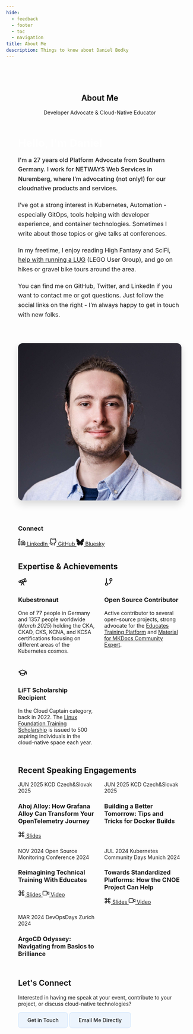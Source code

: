 ```yaml
---
hide:
  - feedback
  - footer
  - toc
  - navigation
title: About Me
description: Things to know about Daniel Bodky
---
```


<div class="about-container">
  <article class="content-card">
    <header class="content-card-header">
      <h1>About Me</h1>
      <p class="content-card-subtitle">Developer Advocate & Cloud-Native Educator</p>
    </header>
    <div class="about-layout">
      <div class="about-main">
        <section class="about-intro">
          <h2>Hello, I'm <span class="highlight">Daniel</span></h2>
          <p class="intro-lead">I'm a 27 years old Platform Advocate from Southern Germany. I work for NETWAYS Web Services in Nuremberg, where I’m advocating (not only!) for our cloudnative products and services.</p>
          <p>I’ve got a strong interest in Kubernetes, Automation - especially GitOps, tools helping with developer experience, and container technologies. Sometimes I write about those topics or give talks at conferences.</p>
          <p>In my freetime, I enjoy reading High Fantasy and SciFi, <a href="https://roguebricks.de" target="_blank">help with running a LUG</a> (LEGO User Group), and go on hikes or gravel bike tours around the area.</p>
          <p>You can find me on GitHub, Twitter, and LinkedIn if you want to contact me or got questions. Just follow the social links on the right - I’m always happy to get in touch with new folks.</p>
        </section>
      </div>
      <div class="about-sidebar">
        <div class="profile-image-container">
          <img src="/assets/images/daniel.jpg" alt="Profile photo" class="profile-image">
        </div>
        <div class="info-card">
          <h3>Connect</h3>
          <div class="social-links">
            <a href="https://linkedin.com/in/daniel-bodky" target="_blank" class="social-link">
              <svg xmlns="http://www.w3.org/2000/svg" width="20" height="20" viewBox="0 0 24 24" fill="none" stroke="currentColor" stroke-width="2" stroke-linecap="round" stroke-linejoin="round"><path d="M16 8a6 6 0 0 1 6 6v7h-4v-7a2 2 0 0 0-2-2 2 2 0 0 0-2 2v7h-4v-7a6 6 0 0 1 6-6z"></path><rect x="2" y="9" width="4" height="12"></rect><circle cx="4" cy="4" r="2"></circle></svg>
              LinkedIn
            </a>
            <a href="https://github.com/mocdaniel" target="_blank" class="social-link">
              <svg xmlns="http://www.w3.org/2000/svg" width="20" height="20" viewBox="0 0 24 24" fill="none" stroke="currentColor" stroke-width="2" stroke-linecap="round" stroke-linejoin="round"><path d="M9 19c-5 1.5-5-2.5-7-3m14 6v-3.87a3.37 3.37 0 0 0-.94-2.61c3.14-.35 6.44-1.54 6.44-7A5.44 5.44 0 0 0 20 4.77 5.07 5.07 0 0 0 19.91 1S18.73.65 16 2.48a13.38 13.38 0 0 0-7 0C6.27.65 5.09 1 5.09 1A5.07 5.07 0 0 0 5 4.77a5.44 5.44 0 0 0-1.5 3.78c0 5.42 3.3 6.61 6.44 7A3.37 3.37 0 0 0 9 18.13V22"></path></svg>
              GitHub
            </a>
            <a href="https://bsky.app/profile/dbodky.me" target="_blank" class="social-link">
              <svg role="img" viewBox="0 0 24 24" fill="currentColor" stroke="none" stroke-width="2" stroke-linecap="round" stroke-linejoin="round" width="20" height="20" xmlns="http://www.w3.org/2000/svg"><title>Bluesky</title><path d="M12 10.8c-1.087-2.114-4.046-6.053-6.798-7.995C2.566.944 1.561 1.266.902 1.565.139 1.908 0 3.08 0 3.768c0 .69.378 5.65.624 6.479.815 2.736 3.713 3.66 6.383 3.364.136-.02.275-.039.415-.056-.138.022-.276.04-.415.056-3.912.58-7.387 2.005-2.83 7.078 5.013 5.19 6.87-1.113 7.823-4.308.953 3.195 2.05 9.271 7.733 4.308 4.267-4.308 1.172-6.498-2.74-7.078a8.741 8.741 0 0 1-.415-.056c.14.017.279.036.415.056 2.67.297 5.568-.628 6.383-3.364.246-.828.624-5.79.624-6.478 0-.69-.139-1.861-.902-2.206-.659-.298-1.664-.62-4.3 1.24C16.046 4.748 13.087 8.687 12 10.8Z"/></svg>
              Bluesky
            </a>
          </div>
        </div>
      </div>
    </div>
    <section class="achievements-section">
      <h2>Expertise & Achievements</h2>
      <div class="achievements-grid">
        <div class="feature-card feature-card-horizontal">
          <div class="feature-card-icon">
            <svg xmlns="http://www.w3.org/2000/svg" width="24" height="24" viewBox="0 0 24 24" fill="none" stroke="currentColor" stroke-width="2" stroke-linecap="round" stroke-linejoin="round"><path d="m10.065 12.493-6.18 1.318a.934.934 0 0 1-1.108-.702l-.537-2.15a1.07 1.07 0 0 1 .691-1.265l13.504-4.44"/><path d="m13.56 11.747 4.332-.924"/><path d="m16 21-3.105-6.21"/><path d="M16.485 5.94a2 2 0 0 1 1.455-2.425l1.09-.272a1 1 0 0 1 1.212.727l1.515 6.06a1 1 0 0 1-.727 1.213l-1.09.272a2 2 0 0 1-2.425-1.455z"/><path d="m6.158 8.633 1.114 4.456"/><path d="m8 21 3.105-6.21"/><circle cx="12" cy="13" r="2"/></svg>
          </div>
          <h3 class="feature-card-title">Kubestronaut</h3>
          <div class="feature-content">
            <p>One of 77 people in Germany and 1357 people worldwide (<i>March 2025</i>) holding the <span style="color: var(--color-accent-primary)">CKA, CKAD, CKS, KCNA</span>, and <span style="color: var(--color-accent-primary)">KCSA</span> certifications focusing on different areas of the Kubernetes cosmos.</p>
          </div>
        </div>
        <div class="feature-card feature-card-horizontal">
          <div class="feature-card-icon">
            <svg xmlns="http://www.w3.org/2000/svg" width="24" height="24" viewBox="0 0 24 24" fill="none" stroke="currentColor" stroke-width="2" stroke-linecap="round" stroke-linejoin="round"><line x1="6" x2="6" y1="3" y2="15"/><circle cx="18" cy="6" r="3"/><circle cx="6" cy="18" r="3"/><path d="M18 9a9 9 0 0 1-9 9"/></svg>
          </div>
          <h3 class="feature-card-title">Open Source Contributor</h3>
          <div class="feature-content">
            <p>Active contributor to several open-source projects, strong advocate for the <a href="https://educates.dev" target="_blank">Educates Training Platform</a> and <a href="https://squidfunk.github.io/mkdocs-material/insiders/community-experts-program" target="_blank">Material for MKDocs Community Expert</a>.</p>
          </div>
        </div>
        <div class="feature-card feature-card-horizontal">
          <div class="feature-card-icon">
            <svg xmlns="http://www.w3.org/2000/svg" width="24" height="24" viewBox="0 0 24 24" fill="none" stroke="currentColor" stroke-width="2" stroke-linecap="round" stroke-linejoin="round"><path d="M21.42 10.922a1 1 0 0 0-.019-1.838L12.83 5.18a2 2 0 0 0-1.66 0L2.6 9.08a1 1 0 0 0 0 1.832l8.57 3.908a2 2 0 0 0 1.66 0z"/><path d="M22 10v6"/><path d="M6 12.5V16a6 3 0 0 0 12 0v-3.5"/></svg>
          </div>
          <h3 class="feature-card-title">LiFT Scholarship Recipient</h3>
          <div class="feature-content">
            <p>In the <span style="color: var(--color-accent-primary)">Cloud Captain</span> category, back in 2022. The <a href="https://training.linuxfoundation.org/blog/500-promising-individuals-worldwide-receive-linux-foundation-it-training-certification-scholarships/" target="_blank">Linux Foundation Training Scholarship</a> is issued to 500 aspiring individuals in the cloud-native space each year.</p>
          </div>
        </div>
      </div>
    </section>
    <section class="talks-section">
      <h2>Recent Speaking Engagements</h2>
      <div class="talks-grid">
      <div class="feature-card">
          <div class="feature-card-header">
            <span class="feature-card-date">JUN 2025</span>
            <span class="feature-card-meta">KCD Czech&Slovak 2025</span>
          </div>
          <h3 class="feature-card-title">Ahoj Alloy: How Grafana Alloy Can Transform Your OpenTelemetry Journey</h3>
          <div class="feature-card-links">
            <a href="https://slides.dbodky.me/kcd-cz-sk-2025" class="feature-card-link">
              <svg xmlns="http://www.w3.org/2000/svg" width="18" height="18" viewBox="0 0 24 24" fill="none" stroke="currentColor" stroke-width="2" stroke-linecap="round" stroke-linejoin="round"><path d="M15 6v12a3 3 0 1 0 3-3H6a3 3 0 1 0 3 3V6a3 3 0 1 0-3 3h12a3 3 0 1 0-3-3"></path></svg>
              Slides
            </a>
          </div>
        </div>
        <div class="feature-card">
          <div class="feature-card-header">
            <span class="feature-card-date">JUN 2025</span>
            <span class="feature-card-meta">KCD Czech&Slovak 2025</span>
          </div>
          <h3 class="feature-card-title">Building a Better Tomorrow: Tips and Tricks for Docker Builds</h3>
          <div class="feature-card-links">
          </div>
        </div>
        <div class="feature-card">
          <div class="feature-card-header">
            <span class="feature-card-date">NOV 2024</span>
            <span class="feature-card-meta">Open Source Monitoring Conference 2024</span>
          </div>
          <h3 class="feature-card-title">Reimagining Technical Training With Educates</h3>
          <div class="feature-card-links">
            <a href="https://de.slideshare.net/slideshow/osmc-2024-ignite-reimagining-technical-training-with-educates-by-daniel-bodky_2024-pdf/273860581" class="feature-card-link">
              <svg xmlns="http://www.w3.org/2000/svg" width="18" height="18" viewBox="0 0 24 24" fill="none" stroke="currentColor" stroke-width="2" stroke-linecap="round" stroke-linejoin="round"><path d="M15 6v12a3 3 0 1 0 3-3H6a3 3 0 1 0 3 3V6a3 3 0 1 0-3 3h12a3 3 0 1 0-3-3"></path></svg>
              Slides
            </a>
            <a href="https://www.youtube.com/watch?v=n8BTGz1-P1c" class="feature-card-link">
              <svg xmlns="http://www.w3.org/2000/svg" width="18" height="18" viewBox="0 0 24 24" fill="none" stroke="currentColor" stroke-width="2" stroke-linecap="round" stroke-linejoin="round"><polygon points="23 7 16 12 23 17 23 7"></polygon><rect x="1" y="5" width="15" height="14" rx="2" ry="2"></rect></svg>
              Video
            </a>
          </div>
        </div>
        <div class="feature-card">
          <div class="feature-card-header">
            <span class="feature-card-date">JUL 2024</span>
            <span class="feature-card-meta">Kubernetes Community Days Munich 2024</span>
          </div>
          <h3 class="feature-card-title">Towards Standardized Platforms: How the CNOE Project Can Help</h3>
          <div class="feature-card-links">
            <a href="https://slides.dbodky.me/kcd-munich-2024/1" class="feature-card-link">
              <svg xmlns="http://www.w3.org/2000/svg" width="18" height="18" viewBox="0 0 24 24" fill="none" stroke="currentColor" stroke-width="2" stroke-linecap="round" stroke-linejoin="round"><path d="M15 6v12a3 3 0 1 0 3-3H6a3 3 0 1 0 3 3V6a3 3 0 1 0-3 3h12a3 3 0 1 0-3-3"></path></svg>
              Slides
            </a>
            <a href="https://www.youtube.com/watch?v=RRmtCI1qKkk&list=PL54A_DPe8WtBuSp7sqpxeuy_UoTTlKB1O&index=30&t=1s" class="feature-card-link">
              <svg xmlns="http://www.w3.org/2000/svg" width="18" height="18" viewBox="0 0 24 24" fill="none" stroke="currentColor" stroke-width="2" stroke-linecap="round" stroke-linejoin="round"><polygon points="23 7 16 12 23 17 23 7"></polygon><rect x="1" y="5" width="15" height="14" rx="2" ry="2"></rect></svg>
              Video
            </a>
          </div>
        </div>
        <div class="feature-card">
          <div class="feature-card-header">
            <span class="feature-card-date">MAR 2024</span>
            <span class="feature-card-meta">DevOpsDays Zurich 2024</span>
          </div>
          <h3 class="feature-card-title">ArgoCD Odyssey: Navigating from Basics to Brilliance</h3>
          <div class="feature-card-links">
          </div>
        </div>
      </div>
    </section>
    <section class="contact-section">
      <div class="contact-card">
        <h2>Let's Connect</h2>
        <p>Interested in having me speak at your event, contribute to your project, or discuss cloud-native technologies?</p>
        <div class="contact-actions">
          <a href="/#contact" class="contact-button">Get in Touch</a>
          <a href="mailto:blog@dbodky.me" class="contact-button">Email Me Directly</a>
        </div>
      </div>
    </section>
  </article>
</div>

<style>
/* About Page Styles - Page-specific styles only */

/* Container */
.about-container {
  position: relative;
  z-index: 1;
  max-width: 1200px;
  margin: 0 auto;
  padding: 3rem 2rem 4rem;
}

/* Two-column Layout */
.about-layout {
  display: grid;
  grid-template-columns: 2fr 1fr;
  gap: 2.5rem;
  margin-bottom: 2.5rem;
}

.about-main {
  min-width: 0; /* Prevents overflow in grid */
}

.about-sidebar {
  display: flex;
  flex-direction: column;
  gap: 1.5rem;
}

/* Introduction */
.about-intro {
  margin-bottom: 1.5rem;
}

.about-intro h2 {
  font-size: 1.8rem;
  margin-top: 0;
  margin-bottom: 1rem;
  color: #ffffff;
}

.highlight {
  color: var(--color-accent-primary);
}

.intro-lead {
  font-size: 1.2rem;
  line-height: 1.6;
  color: var(--color-text-primary);
  margin-bottom: 1.2rem;
  font-weight: 500;
}

.about-intro p {
  font-size: 1rem;
  line-height: 1.6;
  color: var(--color-text-secondary);
  margin-bottom: 1.2rem;
}

.about-quote {
  margin: 1.5rem 0;
}

.about-quote blockquote {
  background-color: rgba(13, 17, 23, 0.5);
  border-left: 3px solid var(--color-accent-primary);
  padding: 1.2rem;
  margin: 0;
  border-radius: 0 8px 8px 0;
}

.about-quote blockquote p {
  font-size: 1rem;
  line-height: 1.6;
  font-style: italic;
  color: var(--color-text-primary);
  margin: 0;
}

/* Profile Image */
.profile-image-container {
  margin-bottom: 1rem;
}

.profile-image {
  width: 100%;
  border-radius: 12px;
  box-shadow: 0 10px 20px rgba(0, 0, 0, 0.15);
}

/* Featured Image */
.featured-image-section {
  margin-bottom: 2.5rem;
}

.featured-image {
  width: 100%;
  height: auto;
  border-radius: 10px;
  box-shadow: 0 10px 20px rgba(0, 0, 0, 0.15);
}

.image-caption {
  text-align: center;
  font-size: 0.85rem;
  color: var(--color-text-secondary);
  margin-top: 0.6rem;
  font-style: italic;
}

/* Achievements Section */
.achievements-section {
  margin-bottom: 2.5rem;
}

.achievements-grid {
  display: grid;
  grid-template-columns: repeat(3, 1fr);
  gap: 1.5rem;
}

/* Talks Section */
.talks-section {
  margin-bottom: 2.5rem;
}

.talks-grid {
  display: grid;
  grid-template-columns: repeat(3, 1fr);
  gap: 1.5rem;
}

.view-more-talks {
  text-align: center;
  margin-top: 1.5rem;
}

/* Contact Section */
.contact-section {
  margin-top: 2rem;
}

/* Responsive Adjustments */
@media (max-width: 992px) {
  .about-layout {
    grid-template-columns: 1fr;
  }
  
  .about-sidebar {
    display: grid;
    grid-template-columns: repeat(auto-fit, minmax(250px, 1fr));
  }
  
  .profile-image-container {
    grid-column: span 2;
  }
  
  .achievements-grid {
    grid-template-columns: repeat(2, 1fr);
  }
  
  .talks-grid {
    grid-template-columns: repeat(2, 1fr);
  }
}

@media (max-width: 768px) {
  .about-container {
    padding: 2rem 1.5rem 3rem;
  }
  
  .about-sidebar {
    grid-template-columns: 1fr;
  }
  
  .profile-image-container {
    grid-column: span 1;
  }
  
  .achievements-grid {
    grid-template-columns: 1fr;
  }
  
  .talks-grid {
    grid-template-columns: 1fr;
  }
}

@media (max-width: 576px) {
  .about-intro h2 {
    font-size: 1.6rem;
  }
  
  .intro-lead {
    font-size: 1.1rem;
  }
}

.contact-button {
  display: inline-block;
  padding: 0.75rem 1.5rem;
  background-color: rgba(88, 166, 255, 0.1);
  color: var(--color-accent-primary) !important;
  border: 1px solid rgba(88, 166, 255, 0.2);
  border-radius: 8px;
  font-weight: 500;
  text-decoration: none;
  transition: all 0.3s ease;
}

.contact-button:hover {
  background-color: var(--color-accent-primary);
  color: #ffffff !important;
  transform: translateY(-3px);
}
</style>
